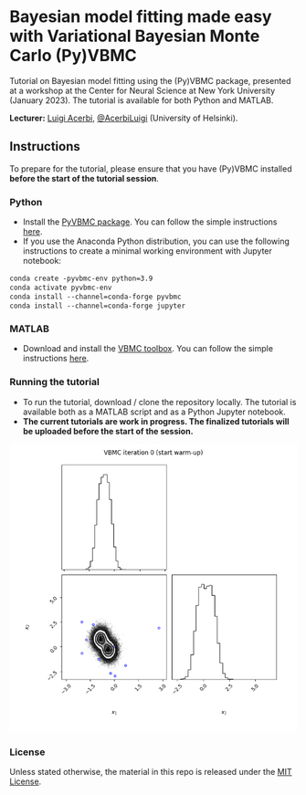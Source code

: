 # Bayesian model fitting made easy with Variational Bayesian Monte Carlo (Py)VBMC

Tutorial on Bayesian model fitting using the (Py)VBMC package, presented at a workshop at the Center for Neural Science at New York University (January 2023).
The tutorial is available for both Python and MATLAB.

**Lecturer:** [Luigi Acerbi](https://www.helsinki.fi/en/researchgroups/machine-and-human-intelligence), [@AcerbiLuigi](https://twitter.com/AcerbiLuigi) (University of Helsinki).


## Instructions

To prepare for the tutorial, please ensure that you have (Py)VBMC installed **before the start of the tutorial session**.

### Python

- Install the [PyVBMC package](https://github.com/acerbilab/pyvbmc). You can follow the simple instructions [here](https://acerbilab.github.io/pyvbmc/installation.html).
- If you use the Anaconda Python distribution, you can use the following instructions to create a minimal working environment with Jupyter notebook:
```
conda create -pyvbmc-env python=3.9
conda activate pyvbmc-env
conda install --channel=conda-forge pyvbmc
conda install --channel=conda-forge jupyter
```

### MATLAB

- Download and install the [VBMC toolbox](https://github.com/acerbilab/vbmc). You can follow the simple instructions [here](https://github.com/acerbilab/vbmc#installation).

### Running the tutorial

- To run the tutorial, download / clone the repository locally. The tutorial is available both as a MATLAB script and as a Python Jupyter notebook.
- **The current tutorials are work in progress. The finalized tutorials will be uploaded before the start of the session.**

![PyVBMC demo](vbmc_animation.gif)

### License

Unless stated otherwise, the material in this repo is released under the [MIT License](LICENSE).

